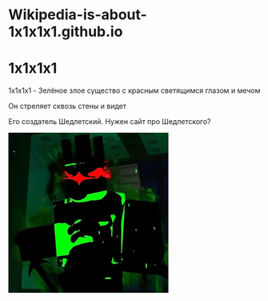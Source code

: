 # Wikipedia-is-about-1x1x1x1.github.io
<!DOCTYPE html>
<html lang="en">
<head>
    <link rel="stylesheet" href="style.css">
    <meta charset="UTF-8">
    <meta name="viewport" content="width=device-width, initial-scale=1.0">
    <title>1x1x1x1</title>
</head>
<body>
    <h1>1x1x1x1</h1>
    <p>1x1x1x1 - Зелёное злое существо с красным светящимся глазом  и мечом</p>
    <p>Он стреляет сквозь стены и видет</p>
    <p>Его создатель Шедлетский. Нужен сайт про Шедлетского?</p>
    <img src="1x1x1x1.webp" alt="Картинка 1x1x1x1">
</body>
</html>
